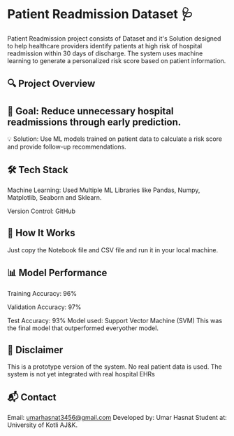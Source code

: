 # Patient Readmission Dataset 🩺

Patient Readmission project consists of Dataset and it's Solution designed to help healthcare providers identify patients at high risk of hospital readmission within 30 days of discharge. The system uses machine learning to generate a personalized risk score based on patient information.

## 🔍 Project Overview

## 🎯 Goal: Reduce unnecessary hospital readmissions through early prediction.

💡 Solution: Use ML models trained on patient data to calculate a risk score and provide follow-up recommendations.

## 🛠️ Tech Stack

Machine Learning: Used Multiple ML Libraries like Pandas, Numpy, Matplotlib, Seaborn and Sklearn.

Version Control: GitHub

## 🧠 How It Works
Just copy the Notebook file and CSV file and run it in your local machine.

## 📊 Model Performance
Training Accuracy: 96%

Validation Accuracy: 97%

Test Accuracy: 93%
Model used: Support Vector Machine (SVM) This was the final model that outperformed everyother model.


## 🔐 Disclaimer
This is a prototype version of the system. No real patient data is used. The system is not yet integrated with real hospital EHRs

## 📬 Contact

Email: umarhasnat3456@gmail.com
Developed by: Umar Hasnat
Student at: University of Kotli AJ&K.